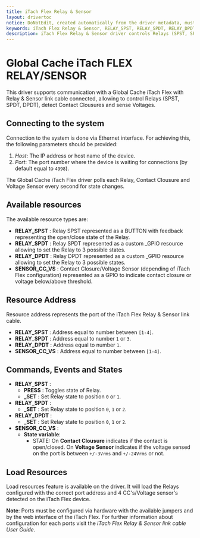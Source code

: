 ```yaml
---
title: iTach Flex Relay & Sensor
layout: drivertoc
notice: DoNotEdit, created automatically from the driver metadata, must be updated on the driver itself
keywords: iTach Flex Relay & Sensor, RELAY_SPST, RELAY_SPDT, RELAY_DPDT, SENSOR_CC_VS, BUTTON, _GPIO, PRESS, _SET
description: iTach Flex Relay & Sensor driver controls Relays (SPST, SPDT, DPDT), detects Contact Clousures and senses Voltages.
---
```

# Global Cache iTach FLEX RELAY/SENSOR

This driver supports communication with a Global Cache iTach Flex with Relay & Sensor link cable connected, allowing to control Relays (SPST, SPDT, DPDT), detect Contact Clousures and sense Voltages.

## Connecting to the system

Connection to the system is done via Ethernet interface. For
achieving this, the following parameters should be provided:

 1. *Host*: The IP address or host name of the device.
 2. *Port*: The port number where the device is waiting for
connections (by default equal to ```4998```).

The Global Cache iTach Flex driver polls each Relay, Contact Clousure and Voltage Sensor every second for state changes.

## Available resources

The available resource types are:

* **RELAY_SPST** : Relay SPST represented as a BUTTON with feedback representing the open/close state of the Relay.   
* **RELAY_SPDT** : Relay SPDT represented as a custom _GPIO resource allowing to set the Relay to 3 possible states. 
* **RELAY_DPDT** : Relay DPDT represented as a custom _GPIO resource allowing to set the Relay to 3 possible states.
* **SENSOR\_CC\_VS** : Contact Closure/Voltage Sensor (depending of iTach Flex configuration) represented as a GPIO to indicate contact closure or voltage below/above threshold.

## Resource Address

Resource address represents the port of the iTach Flex Relay & Sensor link cable.  

* **RELAY_SPST** : Address equal to number between ```[1-4]```. 
* **RELAY_SPDT** : Address equal to number ```1``` or ```3```.
* **RELAY_DPDT** : Address equal to number ```1```.
* **SENSOR\_CC\_VS** : Address equal to number between ```[1-4]```.

## Commands, Events and States

+ **RELAY_SPST** : 
    - **PRESS** : Toggles state of Relay.
    - **\_SET** : Set Relay state to position ```0``` or ```1```.
+ **RELAY_SPDT** : 
    - **\_SET** : Set Relay state to position ```0```, ```1``` or ```2```.
+ **RELAY_DPDT** : 
    - **\_SET** : Set Relay state to position ```0```, ```1``` or ```2```. 
+ **SENSOR\_CC\_VS** : 
    - **State variable**:
        + STATE: On **Contact Clousure** indicates if the contact is open/closed. On **Voltage Sensor** indicates if the voltage sensed on the port is between ```+/-3Vrms``` and ```+/-24Vrms``` or not.     

## Load Resources

Load resources feature is available on the driver. It will load the Relays configured with the correct port address and 4 CC's/Voltage sensor's detected on the iTach Flex device. 

**Note**: Ports must be configured via hardware with the available jumpers and by the web interface of the iTach Flex. For further information about configuration for each ports visit the *iTach Flex Relay & Sensor link cable User Guide*.
